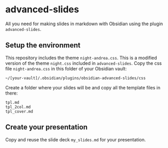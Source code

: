 # advanced-slides

All you need for making slides in markdown with Obsidian using the plugin `advanced-slides`.

## Setup the environment

This repository includes the theme `night-andrea.css`.
This is a modified version of the theme `night.css` included in `advanced-slides`.
Copy the css file `night-andrea.css` in this folder of your Obsidian vault:
```
~/[your-vault]/.obsidian/plugins/obsidian-advanced-slides/css
```

Create a folder where your slides will be and copy all the template files in there:
```
tpl.md
tpl_2col.md
tpl_cover.md
```

## Create your presentation

Copy and reuse the slide deck `my_slides.md` for your presentation.


